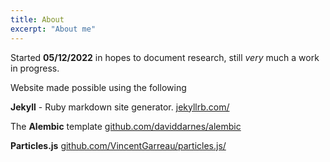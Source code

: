 ```yaml
---
title: About
excerpt: "About me"
---
```


Started <b>05/12/2022</b> in hopes to document research, still _very_ much a work in progress.

Website made possible using the following

<b>Jekyll</b> - Ruby markdown site generator. 
<a href="https://jekyllrb.com">jekyllrb.com/</a>


The <b>Alembic</b> template
<a href="https://github.com/daviddarnes/alembic">github.com/daviddarnes/alembic</a>


<b>Particles.js</b> 
<a href="https://github.com/VincentGarreau/particles.js/">github.com/VincentGarreau/particles.js/</a>

<script src="https://cdn.jsdelivr.net/particles.js/2.0.0/particles.min.js"></script>
<script src="https://ozmitter.github.io/assets/scripts/test.js"></script>
